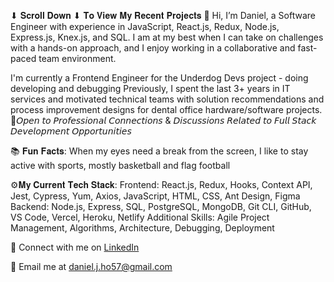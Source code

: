 ⬇ 𝐒𝐜𝐫𝐨𝐥𝐥 𝐃𝐨𝐰𝐧 ⬇ 𝐓𝐨 𝐕𝐢𝐞𝐰 𝐌𝐲 𝐑𝐞𝐜𝐞𝐧𝐭 𝐏𝐫𝐨𝐣𝐞𝐜𝐭𝐬 👀
Hi, I’m Daniel, a Software Engineer with experience in JavaScript, React.js, Redux, Node.js, Express.js, Knex.js, and SQL. I am at my best when I can take on challenges with a hands-on approach, and I enjoy working in a collaborative and fast-paced team environment.

I'm currently a Frontend Engineer for the Underdog Devs project - doing developing and debugging
Previously, I spent the last 3+ years in IT services and motivated technical teams with solution recommendations and process improvement designs for dental office hardware/software projects.
📲𝘖𝘱𝘦𝘯 𝘵𝘰 𝘗𝘳𝘰𝘧𝘦𝘴𝘴𝘪𝘰𝘯𝘢𝘭 𝘊𝘰𝘯𝘯𝘦𝘤𝘵𝘪𝘰𝘯𝘴 & 𝘋𝘪𝘴𝘤𝘶𝘴𝘴𝘪𝘰𝘯𝘴 𝘙𝘦𝘭𝘢𝘵𝘦𝘥 𝘵𝘰 𝘍𝘶𝘭𝘭 𝘚𝘵𝘢𝘤𝘬 𝘋𝘦𝘷𝘦𝘭𝘰𝘱𝘮𝘦𝘯𝘵 𝘖𝘱𝘱𝘰𝘳𝘵𝘶𝘯𝘪𝘵𝘪𝘦𝘴

📚 𝐅𝐮𝐧 𝐅𝐚𝐜𝐭𝐬: When my eyes need a break from the screen, I like to stay active with sports, mostly basketball and flag football

⚙𝐌𝐲 𝐂𝐮𝐫𝐫𝐞𝐧𝐭 𝐓𝐞𝐜𝐡 𝐒𝐭𝐚𝐜𝐤:
Frontend: React.js, Redux, Hooks, Context API, Jest, Cypress, Yum, Axios, JavaScript, HTML, CSS, Ant Design, Figma
Backend: Node.js, Express, SQL, PostgreSQL, MongoDB, Git CLI, GitHub, VS Code, Vercel, Heroku, Netlify
Additional Skills: Agile Project Management, Algorithms, Architecture, Debugging, Deployment

🔗 Connect with me on <a href="https://www.linkedin.com/in/danielho57/" target="_blank">LinkedIn</a>

📧 Email me at daniel.j.ho57@gmail.com
